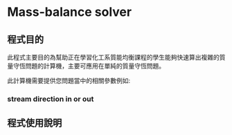 # Mass-balance solver

## **程式目的**
此程式主要目的為幫助正在學習化工系質能均衡課程的學生能夠快速算出複雜的質量守恆問題的計算機，主要可應用在單純的質量守恆問題。

此計算機需要提供您問題當中的相關參數例如:
### stream direction in or out

## 程式使用說明
